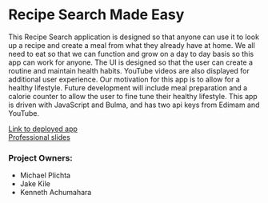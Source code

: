 # Recipe Search Made Easy

This Recipe Search application is designed so that anyone can use it to look up a recipe and create a meal from what they already have at home. We all need to eat so that we can function and grow on a day to day basis so this app can work for anyone. The UI is designed so that the user can create a routine and maintain health habits. YouTube videos are also displayed for additional user experience. Our motivation for this app is to allow for a healthy lifestyle. Future development will include meal preparation and a calorie counter to allow the user to fine tune their healthy lifestyle. This app is driven with JavaScript and Bulma, and has two api keys from Edimam and YouTube. 

[Link to deployed app](https://jkile.github.io/recipe-search-project/)
<br>
[Professional slides](https://docs.google.com/presentation/d/1w22mMJO0zCDD1QSSTwiXPCT9aIAQXoApaoE2dsytWdg/edit?usp=sharing)

### Project Owners:
* Michael Plichta
* Jake Kile
* Kenneth Achumahara